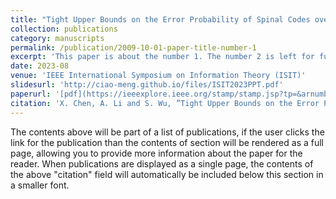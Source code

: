 ```yaml
---
title: "Tight Upper Bounds on the Error Probability of Spinal Codes over Fading Channels"
collection: publications
category: manuscripts
permalink: /publication/2009-10-01-paper-title-number-1
excerpt: 'This paper is about the number 1. The number 2 is left for future work.'
date: 2023-08
venue: 'IEEE International Symposium on Information Theory (ISIT)'
slidesurl: 'http://ciao-meng.github.io/files/ISIT2023PPT.pdf'
paperurl: '[pdf](https://ieeexplore.ieee.org/stamp/stamp.jsp?tp=&arnumber=10206448)'
citation: 'X. Chen, A. Li and S. Wu, ”Tight Upper Bounds on the Error Probability of Spinal Codes over Fading Channels,” IEEE International Symposium on Information Theory (ISIT), Aug, 2023, pp. 1277-1282.'
---
```


The contents above will be part of a list of publications, if the user clicks the link for the publication than the contents of section will be rendered as a full page, allowing you to provide more information about the paper for the reader. When publications are displayed as a single page, the contents of the above "citation" field will automatically be included below this section in a smaller font.
